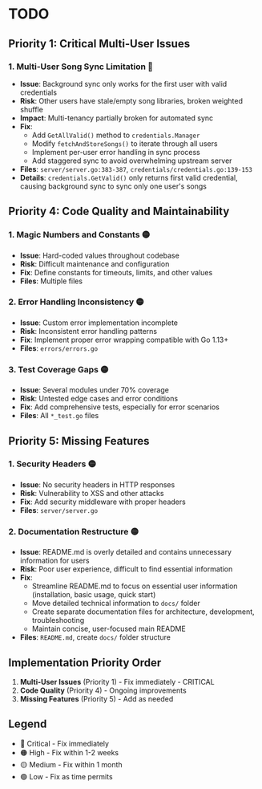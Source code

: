 # TODO

## Priority 1: Critical Multi-User Issues

### 1. **Multi-User Song Sync Limitation** 🔴
- **Issue**: Background sync only works for the first user with valid credentials
- **Risk**: Other users have stale/empty song libraries, broken weighted shuffle
- **Impact**: Multi-tenancy partially broken for automated sync
- **Fix**: 
  - Add `GetAllValid()` method to `credentials.Manager`
  - Modify `fetchAndStoreSongs()` to iterate through all users
  - Implement per-user error handling in sync process
  - Add staggered sync to avoid overwhelming upstream server
- **Files**: `server/server.go:383-387`, `credentials/credentials.go:139-153`
- **Details**: `credentials.GetValid()` only returns first valid credential, causing background sync to sync only one user's songs

## Priority 4: Code Quality and Maintainability

### 1. **Magic Numbers and Constants** 🟡
- **Issue**: Hard-coded values throughout codebase
- **Risk**: Difficult maintenance and configuration
- **Fix**: Define constants for timeouts, limits, and other values
- **Files**: Multiple files

### 2. **Error Handling Inconsistency** 🟡
- **Issue**: Custom error implementation incomplete
- **Risk**: Inconsistent error handling patterns
- **Fix**: Implement proper error wrapping compatible with Go 1.13+
- **Files**: `errors/errors.go`

### 3. **Test Coverage Gaps** 🟡
- **Issue**: Several modules under 70% coverage
- **Risk**: Untested edge cases and error conditions
- **Fix**: Add comprehensive tests, especially for error scenarios
- **Files**: All `*_test.go` files

## Priority 5: Missing Features

### 1. **Security Headers** 🟡
- **Issue**: No security headers in HTTP responses
- **Risk**: Vulnerability to XSS and other attacks
- **Fix**: Add security middleware with proper headers
- **Files**: `server/server.go`

### 2. **Documentation Restructure** 🟡
- **Issue**: README.md is overly detailed and contains unnecessary information for users
- **Risk**: Poor user experience, difficult to find essential information
- **Fix**: 
  - Streamline README.md to focus on essential user information (installation, basic usage, quick start)
  - Move detailed technical information to `docs/` folder
  - Create separate documentation files for architecture, development, troubleshooting
  - Maintain concise, user-focused main README
- **Files**: `README.md`, create `docs/` folder structure

## Implementation Priority Order

1. **Multi-User Issues** (Priority 1) - Fix immediately - CRITICAL
2. **Code Quality** (Priority 4) - Ongoing improvements
3. **Missing Features** (Priority 5) - Add as needed

## Legend
- 🔴 Critical - Fix immediately
- 🟠 High - Fix within 1-2 weeks
- 🟡 Medium - Fix within 1 month
- 🟢 Low - Fix as time permits

